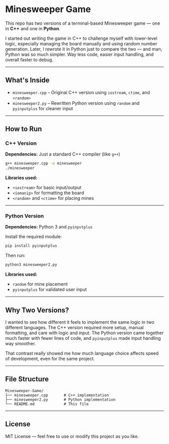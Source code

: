 # Minesweeper Game

This repo has two versions of a terminal-based Minesweeper game — one in **C++** and one in **Python**.

I started out writing the game in C++ to challenge myself with lower-level logic, especially managing the board manually and using random number generation. Later, I rewrote it in Python just to compare the two — and man, Python was so much simpler. Way less code, easier input handling, and overall faster to debug.

---

## What's Inside

- `minesweeper.cpp` – Original C++ version using `iostream`, `ctime`, and `<random>`
- `minesweeper2.py` – Rewritten Python version using `random` and `pyinputplus` for cleaner input

---

## How to Run

### C++ Version

**Dependencies:** Just a standard C++ compiler (like `g++`)

```bash
g++ minesweeper.cpp -o minesweeper
./minesweeper
```

**Libraries used:**
- `<iostream>` for basic input/output
- `<iomanip>` for formatting the board
- `<random>` and `<ctime>` for placing mines

---

### Python Version

**Dependencies:** Python 3 and `pyinputplus`

Install the required module:

```bash
pip install pyinputplus
```

Then run:

```bash
python3 minesweeper2.py
```

**Libraries used:**
- `random` for mine placement
- `pyinputplus` for validated user input

---

## Why Two Versions?

I wanted to see how different it feels to implement the same logic in two different languages. The C++ version required more setup, manual formatting, and care with logic and input. The Python version came together much faster with fewer lines of code, and `pyinputplus` made input handling way smoother.

That contrast really showed me how much language choice affects speed of development, even for the same project.

---

## File Structure

```
Minesweeper-Game/
├── minesweeper.cpp       # C++ implementation
├── minesweeper2.py       # Python implementation
└── README.md             # This file
```

---

## License

MIT License — feel free to use or modify this project as you like.
